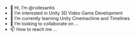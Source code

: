 - 👋 Hi, I’m @rvdesantis
- 👀 I’m interested in Unity 3D Video Game Development
- 🌱 I’m currently learning Unity Cinemachine and Timelines
- 💞️ I’m looking to collaborate on ...
- 📫 How to reach me ...



